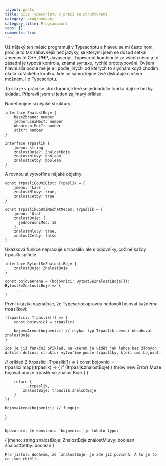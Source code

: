 ```yaml
---
layout: posts
title: Síla Typescriptu v práci se strukturami
category: programovani
category_title: Programování
tags: []
comments: true
---
```

Už nějaký ten měsíc programuji v Typescriptu a hlavou se mi často honí, proč je to tak zábavnější než jazyky, se kterými jsem se dosud setkal. Jmenovitě C++, PHP, Javascript. Typescript kombinuje ze všech něco a to zásadní je typová kontrola, známá syntaxe, rychlé prototypování. Ovšem hlavní síla podle mě je a i podle jiných, od kterých to slýchám když chodím okolo kuřáckého koutku, kde se samozřejmě živě diskutuje o všem možném. I o Typescriptu.

Ta síla je v práci se strukturami, které se jednoduše tvoří a dají se hezky skládat. Připravil jsem si jeden zajímavý příklad.

Nadefinujme si nějaké struktury:
```
interface ZnalostBoje {
	bezeZbrane: number
	jednorucniMec?: number
	obourucniMec?: number
	stit?: number
}

interface Trpaslik {
	jmeno: string
	znalostBoje?: ZnalostBoje
	znalostMluvy: boolean
	znalostCetby: boolean
}
```

A rovnou si vytvoříme nějaké objekty:
```
const trpasliCoUmiCist: Trpaslik = {
	jmeno: 'Lars',
	znalostMluvy: true,
	znalostCetby: true
}

const trpaslikCoUmiMachatMecem: Trpaslik = {
	jmeno: 'Olaf',
	znalostBoje: {
	  jednorucniMec: 10
	},
	znalostMluvy: true,
	znalostCetby: false
}
```

Ukázková funkce nepracuje s trpaslíky ale s bojovníky, což né každý trpaslík splňuje:
```
interface BytostSeZnalostiBoje {
	znalostBoje: ZnalostBoje
}

const bojovaArena = (bojovnici: BytostSeZnalostiBoje[]): BytostSeZnalostiBoje => {
	...
}
```

První ukázka naznačuje, že Typescript opravdu nedovolí bojovat každému trpaslíkovi:
```
(trpaslici: Trpaslik[]) => {
	const bojovnici = trpaslici
	
	bojovaArena(bojovnici) // chyba: typ Trpaslik nemusí obsahovat znalostBoje
}

Zde je již funkční příklad, na kterém je vidět jak lehce bez žádných dalších definic struktur vytvoříme pouze trpaslíky, kteří umí bojovat:
```
// priklad 2
(trpaslici: Trpaslik[]) => {
	const bojovnici = trpaslici.map((trpaslik) => {
		if (!trpaslik.znalostBoje) {
			throw new Error('Muze bojovat pouze trpaslik se znalostBoje.')
		}
		
		return {
			...trpaslik,
			znalostBoje: trpaslik.znalostBoje
		}
	})
	
	bojovaArena(bojovnici) // funguje
}
```

Upozorním, že konstanta `bojovnici` je tohoto typu:
```
{
	jmeno: string
	znalostBoje: ZnalostBoje
	znalostMluvy: boolean
	znalostCetby: boolean
}
```
Pro jistotu dodávám, že `znalostBoje` je zde již povinná. A to je to co jsme chtěli.